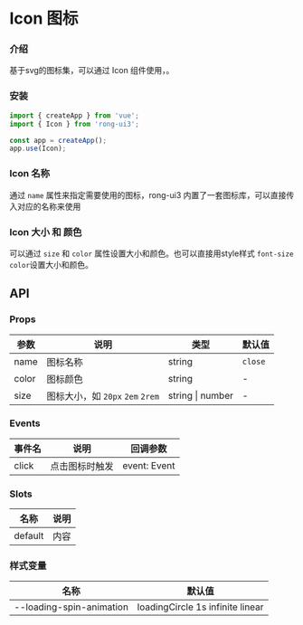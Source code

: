# Icon 图标

### 介绍

基于svg的图标集，可以通过 Icon 组件使用，。

### 安装
```javascript
import { createApp } from 'vue';
import { Icon } from 'rong-ui3';

const app = createApp();
app.use(Icon);
```


### Icon 名称
通过 `name` 属性来指定需要使用的图标，rong-ui3 内置了一套图标库，可以直接传入对应的名称来使用
<script setup>
  import IconName from '../demo/IconName.vue?raw'
</script>
<HljsBlock :code="IconName"></HljsBlock>



### Icon 大小 和 颜色
可以通过 `size` 和 `color` 属性设置大小和颜色。也可以直接用style样式 `font-size` `color`设置大小和颜色。
<script setup>
  import IconSize from '../demo/IconSize.vue?raw'
</script>
<HljsBlock :code="IconSize"></HljsBlock>


## API

### Props

| 参数  | 说明                            | 类型             | 默认值  |
|-------|-------------------------------|------------------|---------|
| name  | 图标名称                        | string           | `close` |
| color | 图标颜色                        | string           | -       |
| size  | 图标大小，如 `20px` `2em` `2rem` | string \| number | -       |

### Events

| 事件名 | 说明           | 回调参数     |
|--------|--------------|--------------|
| click  | 点击图标时触发 | event: Event |


### Slots

| 名称    | 说明 |
|---------|----|
| default | 内容 |



### 样式变量
| 名称                     | 默认值                            |
|--------------------------|-----------------------------------|
| --loading-spin-animation | loadingCircle  1s infinite linear |